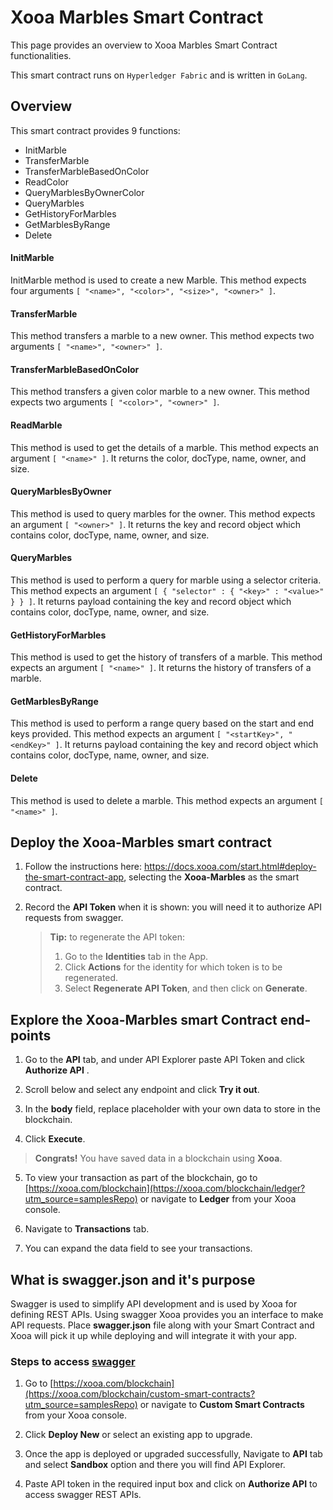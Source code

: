 # Xooa Marbles Smart Contract

This page provides an overview to Xooa Marbles Smart Contract functionalities.

This smart contract runs on `Hyperledger Fabric` and is written in `GoLang`.


## Overview

This smart contract provides 9 functions:
  
  * InitMarble
  * TransferMarble
  * TransferMarbleBasedOnColor
  * ReadColor
  * QueryMarblesByOwnerColor
  * QueryMarbles
  * GetHistoryForMarbles
  * GetMarblesByRange
  * Delete


#### InitMarble

InitMarble method is used to create a new Marble.
This method expects four arguments `[ "<name>", "<color>", "<size>", "<owner>" ]`.


#### TransferMarble

This method transfers a marble to a new owner.
This method expects two arguments `[ "<name>", "<owner>" ]`.


#### TransferMarbleBasedOnColor

This method transfers a given color marble to a new owner.
This method expects two arguments `[ "<color>", "<owner>" ]`.


#### ReadMarble

This method is used to get the details of a marble.
This method expects an argument `[ "<name>" ]`.
It returns the color, docType, name, owner, and size.


#### QueryMarblesByOwner

This method is used to query marbles for the owner.
This method expects an argument `[ "<owner>" ]`.
It returns the key and record object which contains color, docType, name, owner, and size.


#### QueryMarbles

This method is used to perform a query for marble using a selector criteria.
This method expects an argument `[ { "selector" : { "<key>" : "<value>" } } ]`.
It returns payload containing the key and record object which contains color, docType, name, owner, and size.


#### GetHistoryForMarbles

This method is used to get the history of transfers of a marble.
This method expects an argument `[ "<name>" ]`.
It returns the history of transfers of a marble.


#### GetMarblesByRange

This method is used to perform a range query based on the start and end keys provided.
This method expects an argument `[ "<startKey>", "<endKey>" ]`.
It returns payload containing the key and record object which contains color, docType, name, owner, and size.


#### Delete

This method is used to delete a marble.
This method expects an argument `[ "<name>" ]`.


## Deploy the Xooa-Marbles smart contract 
 
1. Follow the instructions here: https://docs.xooa.com/start.html#deploy-the-smart-contract-app, selecting the **Xooa-Marbles** as the smart contract.

2. Record the **API Token** when it is shown: you will need it to authorize API requests from swagger.

   > **Tip:**  to regenerate the API token: 
   >
   > 1. Go to the **Identities** tab in the App. 
   > 2. Click **Actions** for the identity for which token is to be regenerated.
   > 3. Select **Regenerate API Token**, and then click on **Generate**.


## Explore the Xooa-Marbles smart Contract end-points

1. Go to the **API** tab, and  under API Explorer paste API Token and click **Authorize API** .

2. Scroll below and select any endpoint and click **Try it out**.

3. In the **body** field, replace placeholder with your own data to store in the blockchain.

4. Click **Execute**. 

> **Congrats!** You have saved data in a blockchain using **Xooa**.

5. To view your transaction as part of the blockchain, go to [https://xooa.com/blockchain](https://xooa.com/blockchain/ledger?utm_source=samplesRepo) or navigate to **Ledger** from your Xooa console.

6. Navigate to **Transactions** tab.

7. You can expand the data field to see your transactions.


## What is swagger.json and it's purpose

Swagger is used to simplify API development and is used by Xooa for defining REST APIs. 
Using swagger Xooa provides you an interface to make API requests.
Place **swagger.json** file along with your Smart Contract and Xooa will pick it up while deploying and will integrate it with your app.

### Steps to access [swagger](https://docs.xooa.com/API.html)

1. Go to [https://xooa.com/blockchain](https://xooa.com/blockchain/custom-smart-contracts?utm_source=samplesRepo) or navigate to **Custom Smart Contracts** from your Xooa console.

2. Click **Deploy New** or select an existing app to upgrade.

3. Once the app is deployed or upgraded successfully, Navigate to **API** tab and select **Sandbox** option and there you will find API Explorer.

4. Paste API token in the required input box and click on **Authorize API** to access swagger REST APIs.
